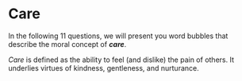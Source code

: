 # Care

In the following 11 questions, we will present you word bubbles that describe the moral concept of ***care***.

*Care* is defined as the ability to feel (and dislike) the pain of others. It underlies virtues of kindness, gentleness, and nurturance.